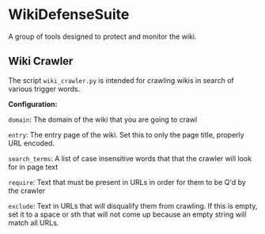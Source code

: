 WikiDefenseSuite
================

A group of tools designed to protect and monitor the wiki.

Wiki Crawler
------------

The script `wiki_crawler.py` is intended for crawling wikis in search of various trigger words.

**Configuration:**

`domain`: The domain of the wiki that you are going to crawl

`entry`: The entry page of the wiki.  Set this to only the page title, properly URL encoded.

`search_terms`: A list of case insensitive words that that the crawler will look for in page text

`require`: Text that must be present in URLs in order for them to be Q'd by the crawler

`exclude`: Text in URLs that will disqualify them from crawling.  If this is empty, set it to a space or sth that will not come up because an empty string will match all URLs.


